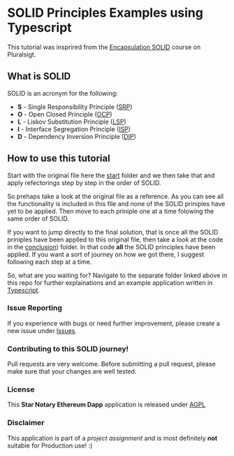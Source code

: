 # SOLID Principles Examples using Typescript

This tutorial was insprired from the [Encapsulation SOLID](https://app.pluralsight.com/library/courses/encapsulation-solid/table-of-contents) course on Pluralsigt.

## What is SOLID

SOLID is an acronym for the following:

* **S** - Single Responsibility Principle ([SRP](./srp))
* **O** - Open Closed Principle ([OCP](./ocp))
* **L** - Liskov Substitution Principle ([LSP](./lsp))
* **I** - Interface Segregation Principle ([ISP](./isp))
* **D** - Dependency Inversion Principle ([DIP](./dip))

## How to use this tutorial

Start with the original file here the [start](./start) folder and we then take that and apply refectorings step by step in the order of SOLID.

So prehaps take a look at the original file as a reference. As you can see all the functionality is included in this file and none of the SOLID priniples have yet to be applied. Then move to each priniple one at a time folowing the same order of SOLID.

If you want to jump directly to the final solution, that is once all the SOLID priniples have been applied to this original file, then take a look at the code in the [conclusion](./conslusion)) folder. In that code **all** the SOLID principles have been applied. If you want a sort of journey on how we got there, I suggest following each step at a time.

So, what are you waiting for? Navigate to the separate folder linked above in this repo for further explainations and an example application written in [Typescript](https://www.typescriptlang.org/).

### Issue Reporting

If you experience with bugs or need further improvement, please create a new issue under [Issues](https://github.com/devbootstrap/SOLID-Principles-Examples-using-Typescript/issues).

### Contributing to this SOLID journey!

Pull requests are very welcome. Before submitting a pull request, please make sure that your changes are well tested.

### License

This **Star Notary Ethereum Dapp** application is released under [AGPL](http://www.gnu.org/licenses/agpl-3.0-standalone.html)

### Disclaimer

This application is part of a _project assignment_ and is most definitely __not__ suitable for Production use! :)